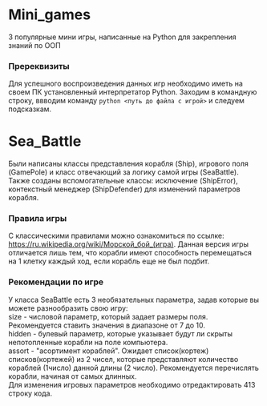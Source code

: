 # Mini_games
3 популярные мини игры, написанные на Python для закрепления знаний по ООП 
### Пререквизиты
Для успешного воспроизведения данных игр необходимо иметь на своем ПК установленный интерпретатор Python. Заходим в командную строку, ввводим 
команду ```python <путь до файла с игрой>``` и следуем подсказкам.
# Sea_Battle
Были написаны классы представления корабля (Ship), игрового поля (GamePole) и класс отвечающий за логику самой игры (SeaBattle). Также созданы вспомогательные классы:
исключение (ShipError), контекстный менеджер (ShipDefender) для изменений параметров корабля.
### Правила игры
С классическими правилами можно ознакомиться по ссылке: https://ru.wikipedia.org/wiki/Морской_бой_(игра). Данная версия игры отличается лишь тем, что корабли
имеют способность перемещаться на 1 клетку каждый ход, если корабль еще не был подбит.
### Рекомендации по игре
У класса SeaBattle есть 3 необязательных параметра, задав которые вы можете разнообразить свою игру:\
size - числовой параметр, который задает размеры поля. Рекомендуется ставить значения в диапазоне от 7 до 10.\
hidden - булевый параметр, которые указывает будут ли скрыты непотопленные корабли на поле компьютера.\
assort - "асортимент кораблей". Ожидает список(кортеж) списков(кортежей) из 2 чисел, которые представляют количество кораблей (1число) данной длины (2 число). 
Рекомендуется перечислять корабли, начиная от самых длинных.\
Для изменения игровых параметров необходимо отредактировать 413 строку кода.
